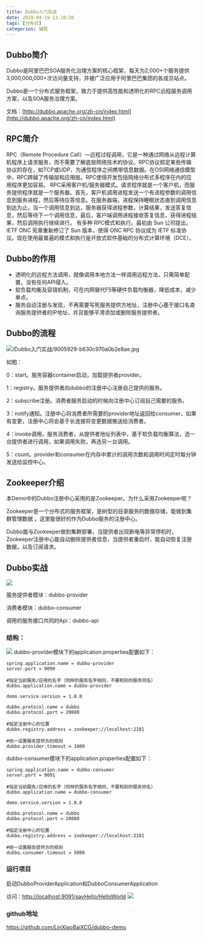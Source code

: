 ```yaml
---
title: Dubbo入门实战
date: 2019-04-19 13:18:20
tags: [分布式]
categories: 编程
---
```


## Dubbo简介

Dubbo是阿里巴巴SOA服务化治理方案的核心框架，每天为2,000+个服务提供3,000,000,000+次访问量支持，并被广泛应用于阿里巴巴集团的各成员站点。

Dubbo是一个分布式服务框架，致力于提供高性能和透明化的RPC远程服务调用方案，以及SOA服务治理方案。

文档：[http://dubbo.apache.org/zh-cn/index.html](http://dubbo.apache.org/zh-cn/index.html)

## RPC简介

RPC（Remote Procedure Call）—远程过程调用，它是一种通过网络从远程计算机程序上请求服务，而不需要了解底层网络技术的协议。RPC协议假定某些传输协议的存在，如TCP或UDP，为通信程序之间携带信息数据。在OSI网络通信模型中，RPC跨越了传输层和应用层。RPC使得开发包括网络分布式多程序在内的应用程序更加容易。
RPC采用客户机/服务器模式。请求程序就是一个客户机，而服务提供程序就是一个服务器。首先，客户机调用进程发送一个有进程参数的调用信息到服务进程，然后等待应答信息。在服务器端，进程保持睡眠状态直到调用信息到达为止。当一个调用信息到达，服务器获得进程参数，计算结果，发送答复信息，然后等待下一个调用信息，最后，客户端调用进程接收答复信息，获得进程结果，然后调用执行继续进行。
有多种 RPC模式和执行。最初由 Sun 公司提出。IETF ONC 宪章重新修订了 Sun 版本，使得 ONC RPC 协议成为 IETF 标准协议。现在使用最普遍的模式和执行是开放式软件基础的分布式计算环境（DCE）。

## Dubbo的作用

- 透明化的远程方法调用，就像调用本地方法一样调用远程方法，只需简单配置，没有任何API侵入。
- 软负载均衡及容错机制，可在内网替代F5等硬件负载均衡器，降低成本，减少单点。
- 服务自动注册与发现，不再需要写死服务提供方地址，注册中心基于接口名查询服务提供者的IP地址，并且能够平滑添加或删除服务提供者。

## Dubbo的流程
![/Dubbo入门实战/9005929-b630c970a0b2e8ae.jpg](/Dubbo入门实战/9005929-b630c970a0b2e8ae.jpg)

如图：

0：start。服务容器container启动，加载提供者provider。

1：registry。服务提供者向dubbo的注册中心注册自己提供的服务。

2：subscribe注册。消费者服务启动的时候向注册中心订阅自己需要的服务。

3：notify通知。注册中心将消费者所需要的provider地址返回给consumer，如果有变更，注册中心将会基于长连接将变更数据推送给消费者。

4：invoke调用。服务消费者，从提供者地址列表中，基于软负载均衡算法，选一台提供者进行调用，如果调用失败，再选另一台调用。

5：count。provider和consumer在内存中累计的调用次数和调用时间定时每分钟发送给监控中心。

## Zookeeper介绍

本Demo中的Dubbo注册中心采用的是Zookeeper。为什么采用Zookeeper呢？

Zookeeper是一个分布式的服务框架，是树型的目录服务的数据存储，能做到集群管理数据 ，这里能很好的作为Dubbo服务的注册中心。

Dubbo能与Zookeeper做到集群部署，当提供者出现断电等异常停机时，Zookeeper注册中心能自动删除提供者信息，当提供者重启时，能自动恢复注册数据，以及订阅请求。

## Dubbo实战

![](/Dubbo入门实战/微信截图_20190419135018.png)

服务提供者模块：dubbo-provider

消费者模块：dubbo-consumer

调用的服务接口共同的Api：dubbo-api

### 结构：
![](/Dubbo入门实战/微信截图_20190419135540.png)
dubbo-provider模块下的application.properties配置如下：

```
spring.application.name = dubbo-provider
server.port = 9090

#指定当前服务/应用的名字（同样的服务名字相同，不要和别的服务同名）
dubbo.application.name = dubbo-provider

demo.service.version = 1.0.0

dubbo.protocol.name = dubbo
dubbo.protocol.port = 20880

#指定注册中心的位置
dubbo.registry.address = zookeeper://localhost:2181

#统一设置服务提供方的规则
dubbo.provider.timeout = 1000
```

dubbo-consumer模块下的application.properties配置如下：

```
spring.application.name = dubbo-consumer
server.port = 9091

#指定当前服务/应用的名字（同样的服务名字相同，不要和别的服务同名）
dubbo.application.name = dubbo-consumer

demo.service.version = 1.0.0

dubbo.protocol.name = dubbo
dubbo.protocol.port = 20880

#指定注册中心的位置
dubbo.registry.address = zookeeper://localhost:2181

#统一设置服务提供方的规则
dubbo.consumer.timeout = 5000
```

### 运行项目

启动DubboProviderApplication和DubboConsumerApplication

访问：[http://localhost:9091/sayHello/HelloWorld](http://localhost:9091/sayHello/HelloWorld)
![](/Dubbo入门实战/微信截图_20190419140359.png)

### github地址
https://github.com/LinXiaoBaiXCG/dubbo-demo
  

  